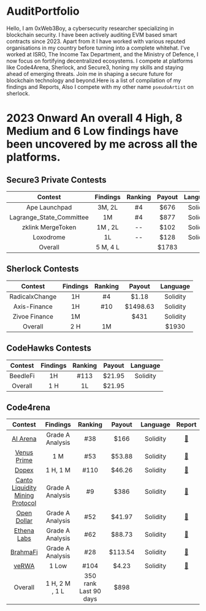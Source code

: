 # AuditPortfolio
Hello, I am 0xWeb3Boy, a cybersecurity researcher specializing in blockchain security. I have been actively auditing EVM based smart contracts since 2023.
Apart from it I have worked with various reputed organisations in my country before turning into a complete whitehat. I've worked at ISRO, The Income Tax Department, and the Ministry of Defence, I now focus on fortifying decentralized ecosystems. I compete at platforms like Code4Arena, Sherlock, and Secure3, honing my skills and staying ahead of emerging threats. Join me in shaping a secure future for blockchain technology and beyond.Here is a list of compilation of my findings and Reports, Also I compete with my other name `pseudoArtist` on sherlock.



# 2023 Onward An overall 4 High, 8 Medium and 6 Low findings have been uncovered by me across all the platforms.

## Secure3 Private Contests

| Contest | Findings | Ranking | Payout | Language |  
|:--:|:--:|:--:|:--:|:--:|
| Ape Launchpad | 3M, 2L | #4 | $676 | Solidity |
| Lagrange_State_Committee| 1M | #4 | $877 | Solidity |
| zklink MergeToken| 1M , 2L | -- | $102 | Solidity |
| Loxodrome| 1L | -- | $128 | Solidity |
| Overall | 5 M, 4 L |   | $1783 | | 

## Sherlock Contests

| Contest | Findings | Ranking | Payout | Language |  
|:--:|:--:|:--:|:--:|:--:|
| RadicalxChange | 1H | #4 | $1.18 | Solidity |
| Axis-Finance | 1H | #10 | $1498.63 | Solidity |
| Zivoe Finance | 1M |  | $431 | Solidity |
| Overall | 2 H | 1M |   | $1930 |Solidity | 

## CodeHawks Contests

| Contest | Findings | Ranking | Payout | Language |  
|:--:|:--:|:--:|:--:|:--:|
| BeedleFi | 1H | #113 | $21.95 | Solidity |
| Overall | 1 H |  1L | $21.95 | | 

## Code4rena

| Contest | Findings | Ranking | Payout | Language | Report |
|:--:|:--:|:--:|:--:|:--:|:--:|
| [AI Arena](https://code4rena.com/audits/2024-02-ai-arena#top) | Grade A Analysis | #38 | $166 | Solidity |  [📄](https://code4rena.com/reports/2023-09-venus) |
| [Venus Prime](https://code4rena.com/audits/2023-09-venus-prime) | 1 M | #53 | $53.88 | Solidity |  [📄](https://code4rena.com/reports/2023-09-venus) |
| [Dopex](https://code4rena.com/audits/2023-08-dopex) | 1 H, 1 M | #110 | $46.26 | Solidity |  [📄](https://code4rena.com/reports/2023-08-dopex) |
| [Canto Liquidity Mining Protocol](https://code4rena.com/audits/2023-10-canto-liquidity-mining-protocol) | Grade A Analysis | #9 | $386 | Solidity |  [📄](https://code4rena.com/reports/2023-10-canto) |
| [Open Dollar](https://code4rena.com/audits/2023-10-open-dollar) | Grade A Analysis | #52 | $41.97 | Solidity |  [📄](https://code4rena.com/reports/2023-10-opendollar) |
| [Ethena Labs](https://code4rena.com/audits/2023-10-ethena-labs) | Grade A Analysis | #62 | $88.73 | Solidity |  [📄](https://code4rena.com/reports/2023-10-ethena)|
| [BrahmaFi](https://code4rena.com/reports/2023-10-brahma) | Grade A Analysis | #28 | $113.54 | Solidity |  [📄](https://code4rena.com/reports/2023-10-brahma)|
| [veRWA](https://code4rena.com/reports/2023-08-verwa) | 1 Low | #104 | $4.23 | Solidity |  [📄](https://code4rena.com/reports/2023-08-verwa)|
| Overall | 1 H, 2 M , 1 L | 350 rank Last 90 days | $898 | | |







